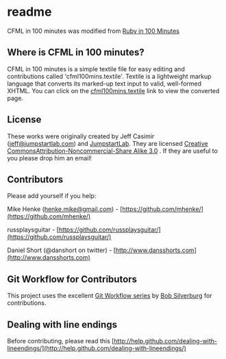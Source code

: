 # readme

CFML in 100 minutes was modified from [Ruby in 100 Minutes](http://jumpstartlab.com/resources/ruby-jumpstart/ruby/)

## Where is CFML in 100 minutes?

CFML in 100 minutes is a simple textile file for easy editing and contributions called 'cfml100mins.textile'. Textile is a lightweight markup language that converts its marked-up text input to valid, well-formed XHTML. You can click on the [cfml100mins.textile](https://github.com/mhenke/CFML-in-100-minutes/blob/master/cfml100mins.textile) link to view the converted page.

## License

These works were originally created by Jeff Casimir ([jeff@jumpstartlab.com](mailto:jeff@jumpstartlab.com)) and [JumpstartLab](http://jumpstartlab.com). They are licensed [Creative CommonsAttribution-Noncommercial-Share Alike 3.0](http://creativecommons.org/licenses/by-nc-sa/3.0/us/) . If they are useful to you please drop him an email!

## Contributors

Please add yourself if you help:

Mike Henke ([henke.mike@gmail.com](mailto:henke.mike@gmail.com)) - [https://github.com/mhenke/](https://github.com/mhenke/)

russplaysguitar - [https://github.com/russplaysguitar/](https://github.com/russplaysguitar/)

Daniel Short (@danshort on twitter) - [http://www.dansshorts.com](http://www.dansshorts.com)

## Git Workflow for Contributors

This project uses the excellent [Git Workflow series](http://www.silverwareconsulting.com/index.cfm/Git-Workflow) by [Bob Silverburg](https://github.com/bobsilverberg/) for contributions.

## Dealing with line endings

Before contributing, please read this [http://help.github.com/dealing-with-lineendings/](http://help.github.com/dealing-with-lineendings/)